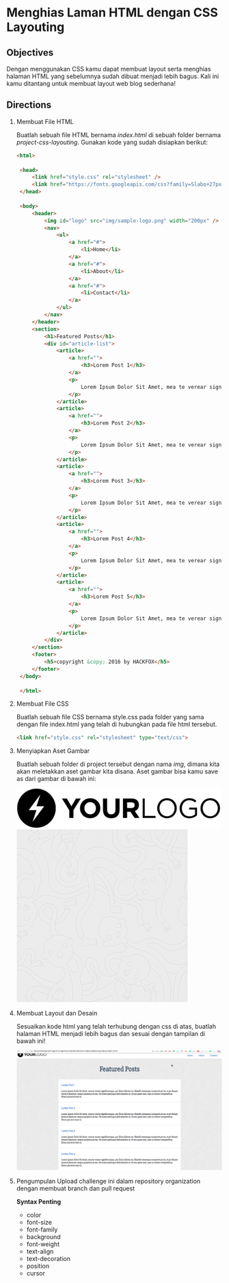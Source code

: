 # Menghias Laman HTML dengan CSS Layouting

## Objectives

Dengan menggunakan CSS kamu dapat membuat layout serta menghias halaman HTML yang sebelumnya sudah dibuat menjadi lebih bagus. Kali ini kamu ditantang untuk membuat layout web blog sederhana!

## Directions

1. Membuat File HTML

   Buatlah sebuah file HTML bernama _index.html_ di sebuah folder bernama _project-css-layouting_. Gunakan kode yang sudah disiapkan berikut:   

   ``` HTML
   <html>

    <head>
        <link href="style.css" rel="stylesheet" />
        <link href="https://fonts.googleapis.com/css?family=Slabo+27px" rel="stylesheet">
    </head>

    <body>
        <header>
            <img id="logo" src="img/sample-logo.png" width="200px" />
            <nav>
                <ul>
                    <a href="#">
                        <li>Home</li>
                    </a>
                    <a href="#">
                        <li>About</li>
                    </a>
                    <a href="#">
                        <li>Contact</li>
                    </a>
                </ul>
            </nav>
        </header>
        <section>
            <h1>Featured Posts</h1>
            <div id="article-list">
                <article>
                    <a href="">
                        <h3>Lorem Post 1</h3>
                    </a>
                    <p>
                        Lorem Ipsum Dolor Sit Amet, mea te verear signiferumque, per illum labores ne. Blandit omnesque scripserit pri ex, et pri dicant eirmod deserunt. Aeque perpetua ea nec. Sit erant patrioque delicatissimi ut. Et sea quem sint, nam in minim voluptatibus. Etiam placerat eam in.
                    </p>
                </article>
                <article>
                    <a href="">
                        <h3>Lorem Post 2</h3>
                    </a>
                    <p>
                        Lorem Ipsum Dolor Sit Amet, mea te verear signiferumque, per illum labores ne. Blandit omnesque scripserit pri ex, et pri dicant eirmod deserunt. Aeque perpetua ea nec. Sit erant patrioque delicatissimi ut. Et sea quem sint, nam in minim voluptatibus. Etiam placerat eam in.
                    </p>
                </article>
                <article>
                    <a href="">
                        <h3>Lorem Post 3</h3>
                    </a>
                    <p>
                        Lorem Ipsum Dolor Sit Amet, mea te verear signiferumque, per illum labores ne. Blandit omnesque scripserit pri ex, et pri dicant eirmod deserunt. Aeque perpetua ea nec. Sit erant patrioque delicatissimi ut. Et sea quem sint, nam in minim voluptatibus. Etiam placerat eam in.
                    </p>
                </article>
                <article>
                    <a href="">
                        <h3>Lorem Post 4</h3>
                    </a>
                    <p>
                        Lorem Ipsum Dolor Sit Amet, mea te verear signiferumque, per illum labores ne. Blandit omnesque scripserit pri ex, et pri dicant eirmod deserunt. Aeque perpetua ea nec. Sit erant patrioque delicatissimi ut. Et sea quem sint, nam in minim voluptatibus. Etiam placerat eam in.
                    </p>
                </article>
                <article>
                    <a href="">
                        <h3>Lorem Post 5</h3>
                    </a>
                    <p>
                        Lorem Ipsum Dolor Sit Amet, mea te verear signiferumque, per illum labores ne. Blandit omnesque scripserit pri ex, et pri dicant eirmod deserunt. Aeque perpetua ea nec. Sit erant patrioque delicatissimi ut. Et sea quem sint, nam in minim voluptatibus. Etiam placerat eam in.
                    </p>
                </article>
            </div>
        </section>
        <footer>
            <h5>copyright &copy; 2016 by HACKFOX</h5>
        </footer>
    </body>

    </html>
   ```

2. Membuat File CSS

   Buatlah sebuah file CSS bernama style.css pada folder yang sama dengan file index.html yang telah di hubungkan pada file html tersebut.

    ``` HTML 
    <link href="style.css" rel="stylesheet" type="text/css"> 
    ```

3. Menyiapkan Aset Gambar

    Buatlah sebuah folder di project tersebut dengan nama _img_, dimana kita akan meletakkan aset gambar kita disana. Aset gambar bisa kamu save as dari gambar di bawah ini:

    ![Anchor CSS](./img/sample-logo.png "Layout 1")
    ![Anchor CSS](./img/sample-pattern.png "Layout 2")

4. Membuat Layout dan Desain

    Sesuaikan kode html yang telah terhubung dengan css di atas, buatlah halaman HTML menjadi lebih bagus dan sesuai dengan tampilan di bawah ini!

    ![Contoh Hasil Akhir CSS Layouting](./img/contoh-css-layouting.gif "Contoh Hasil Akhir CSS Layouting")

5. Pengumpulan
Upload challenge ini dalam repository organization dengan membuat branch dan pull request

    **Syntax Penting**

    - color
    - font-size
    - font-family
    - background
    - font-weight
    - text-align
    - text-decoration
    - position
    - cursor
